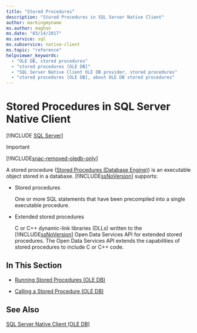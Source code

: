 ```yaml
---
title: "Stored Procedures"
description: "Stored Procedures in SQL Server Native Client"
author: markingmyname
ms.author: maghan
ms.date: "03/14/2017"
ms.service: sql
ms.subservice: native-client
ms.topic: "reference"
helpviewer_keywords:
  - "OLE DB, stored procedures"
  - "stored procedures [OLE DB]"
  - "SQL Server Native Client OLE DB provider, stored procedures"
  - "stored procedures [OLE DB], about OLE DB stored procedures"
---
```

# Stored Procedures in SQL Server Native Client
[!INCLUDE [SQL Server](../../../includes/applies-to-version/sql-asdb-asdbmi-asa-pdw.md)]

> [!IMPORTANT] 
> [!INCLUDE[snac-removed-oledb-only](../../../includes/snac-removed-oledb-only.md)]

  A stored procedure ([Stored Procedures &#40;Database Engine&#41;](../../../relational-databases/stored-procedures/stored-procedures-database-engine.md)) is an executable object stored in a database. [!INCLUDE[ssNoVersion](../../../includes/ssnoversion-md.md)] supports:  
  
-   Stored procedures  
  
     One or more SQL statements that have been precompiled into a single executable procedure.  
  
-   Extended stored procedures  
  
     C or C++ dynamic-link libraries (DLLs) written to the [!INCLUDE[ssNoVersion](../../../includes/ssnoversion-md.md)] Open Data Services API for extended stored procedures. The Open Data Services API extends the capabilities of stored procedures to include C or C++ code.  
  
## In This Section  
  
-   [Running Stored Procedures &#40;OLE DB&#41;](../../../relational-databases/native-client/ole-db/stored-procedures-running.md)  
  
-   [Calling a Stored Procedure &#40;OLE DB&#41;](../../../relational-databases/native-client/ole-db/stored-procedures-calling.md)  
  
## See Also  
 [SQL Server Native Client &#40;OLE DB&#41;](../../../relational-databases/native-client/ole-db/sql-server-native-client-ole-db.md)  
  
  
